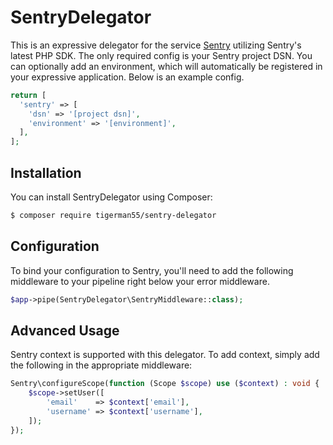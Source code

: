 # SentryDelegator
This is an expressive delegator for the service [Sentry](https://sentry.io) utilizing Sentry's latest PHP SDK. The only required config is your Sentry project DSN. You can optionally add an environment, which will automatically be registered in your expressive application. Below is an example config.

```php
return [
  'sentry' => [
    'dsn' => '[project dsn]',
    'environment' => '[environment]',
  ],
];
```

## Installation

You can install SentryDelegator using Composer:

```bash
$ composer require tigerman55/sentry-delegator
```

## Configuration

To bind your configuration to Sentry, you'll need to add the following middleware to your pipeline right below your error middleware.

```php
$app->pipe(SentryDelegator\SentryMiddleware::class);
```

## Advanced Usage

Sentry context is supported with this delegator. To add context, simply add the following in the appropriate middleware:

```php
Sentry\configureScope(function (Scope $scope) use ($context) : void {
    $scope->setUser([
        'email'    => $context['email'],
        'username' => $context['username'],
    ]);
});
```